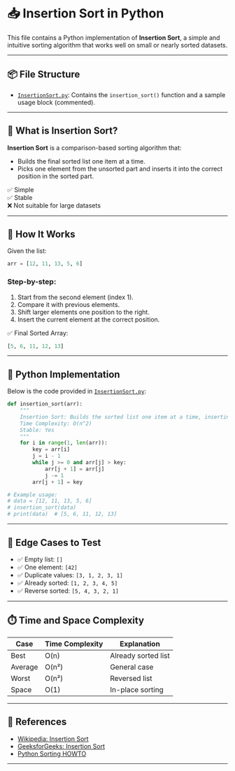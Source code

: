 # 📥 Insertion Sort in Python

This file contains a Python implementation of **Insertion Sort**, a simple and intuitive sorting algorithm that works well on small or nearly sorted datasets.

---

## 📦 File Structure

- [`InsertionSort.py`](./InsertionSort.py): Contains the `insertion_sort()` function and a sample usage block (commented).

---

## 📌 What is Insertion Sort?

**Insertion Sort** is a comparison-based sorting algorithm that:

- Builds the final sorted list one item at a time.
- Picks one element from the unsorted part and inserts it into the correct position in the sorted part.

✅ Simple  
✅ Stable  
❌ Not suitable for large datasets

---

## 🔧 How It Works

Given the list:

```python
arr = [12, 11, 13, 5, 6]
````

### Step-by-step:

1. Start from the second element (index 1).
2. Compare it with previous elements.
3. Shift larger elements one position to the right.
4. Insert the current element at the correct position.

✅ Final Sorted Array:

```python
[5, 6, 11, 12, 13]
```

---

## 🧪 Python Implementation

Below is the code provided in [`InsertionSort.py`](./InsertionSort.py):

```python
def insertion_sort(arr):
    """
    Insertion Sort: Builds the sorted list one item at a time, inserting each element into its proper place.
    Time Complexity: O(n^2)
    Stable: Yes
    """
    for i in range(1, len(arr)):
        key = arr[i]
        j = i - 1
        while j >= 0 and arr[j] > key:
            arr[j + 1] = arr[j]
            j -= 1
        arr[j + 1] = key

# Example usage:
# data = [12, 11, 13, 5, 6]
# insertion_sort(data)
# print(data)  # [5, 6, 11, 12, 13]
```

---

## 🧪 Edge Cases to Test

* ✅ Empty list: `[]`
* ✅ One element: `[42]`
* ✅ Duplicate values: `[3, 1, 2, 3, 1]`
* ✅ Already sorted: `[1, 2, 3, 4, 5]`
* ✅ Reverse sorted: `[5, 4, 3, 2, 1]`

---

## ⏱️ Time and Space Complexity

| Case    | Time Complexity | Explanation         |
| ------- | --------------- | ------------------- |
| Best    | O(n)            | Already sorted list |
| Average | O(n²)           | General case        |
| Worst   | O(n²)           | Reversed list       |
| Space   | O(1)            | In-place sorting    |

---

## 📎 References

* [Wikipedia: Insertion Sort](https://en.wikipedia.org/wiki/Insertion_sort)
* [GeeksforGeeks: Insertion Sort](https://www.geeksforgeeks.org/insertion-sort/)
* [Python Sorting HOWTO](https://docs.python.org/3/howto/sorting.html)

---

